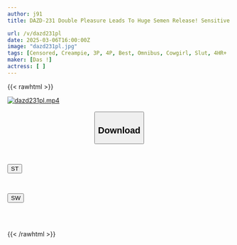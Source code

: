 ```yaml
---
author: j91
title: DAZD-231 Double Pleasure Leads To Huge Semen Release! Sensitive Nipples Kneading Spider Cowgirl Position BEST

url: /v/dazd231pl
date: 2025-03-06T16:00:00Z
image: "dazd231pl.jpg"
tags: [Censored, Creampie, 3P, 4P, Best, Omnibus, Cowgirl, Slut, 4HR+	]
maker: [Das !]
actress: [ ]
---
```



{{< rawhtml >}}

<div class="video" data-videoid="XPyoerXr13FDyad">
    <a href="javascript:;">
        <img src="/v/dazd231pl/dazd231pl.jpg" width="WIDTH" height="HEIGHT" alt="dazd231pl.mp4" loading="lazy">
    </a>
</div>

<script type="text/javascript" src="https://j91.asia/asset/on-demand-st.js"></script>

<br>
  <link rel="stylesheet" href="https://j91.asia/asset/bs5.css">
  
  <center>
  <button class="btn btn-primary" type="button" data-bs-toggle="collapse" data-bs-target=".multi-collapse" aria-expanded="false" aria-controls="multiCollapseExample1 multiCollapseExample2"><h2>Download</h2></button></center>
</p>
<div class="row">
  <div class="col">
    <div class="collapse multi-collapse" id="multiCollapseExample1">
      <div class="card card-body">
	      	      <br>
<div class="buttons">  
<p><a href="/v/dazd231pl/st.html" target="_blank"><button class="btn-hover color-3"><i class="fa fa-download"></i> ST</button></a></p></div>
    </div>
  </div>
</div>
  <div class="col">
    <div class="collapse multi-collapse" id="multiCollapseExample2">
      <div class="card card-body">
	      <br>
<div class="buttons">
<p><a href="/v/dazd231pl/sw.html" target="_blank"><button class="btn-hover color-2"><i class="fa fa-download"></i> SW</button></a></p></div>
<br><br>
      </div>
    </div>
  </div>
</div>

{{< /rawhtml >}}